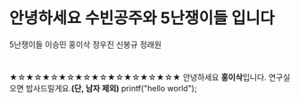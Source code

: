 # 안녕하세요 수빈공주와 5난쟁이들 입니다
  5난쟁이들
  이승민
  홍이삭
  정우진
  신봉규
  정래원
  #
★☆★☆★☆★☆★☆★☆★☆★☆★☆★☆★
안녕하세요 **홍이삭**입니다.
연구실 오면 밥사드릴게요.**(단, 남자 제외)**
printf("hello world");
